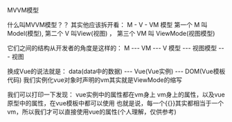 MVVM模型

什么叫MVVM模型？？
其实他应该拆开看： M - V - VM   模型
第一个 M 叫Model(模型), 第二个 V 叫View(视图) ， 第三个 VM 叫 ViewMode(视图模型)

它们之间的结构从开发者的角度是这样的：
M --- VM --- V
模型 --- 视图模型 --- 视图

换成Vue的说法就是：
data(data中的数据) --- Vue(Vue实例) --- DOM(Vue模板代码)
我们实例化vue对象时声明的vm其实就是ViewMode的缩写


我们可以打印一下发现：
    vue实例中的属性都在vm身上
    vm身上的属性，以及vue原型中的属性，在vue模板中都可以使用
    也就是说，每一个{{}}其实都相当于一个vm，所以我们才可以直接使用vue的属性(个人理解，仅供参考)